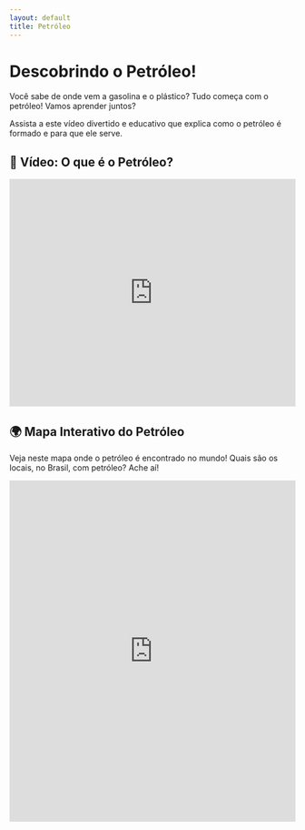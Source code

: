 ```yaml
---
layout: default
title: Petróleo
---
```


<h1>Descobrindo o Petróleo!</h1>

<p>Você sabe de onde vem a gasolina e o plástico? Tudo começa com o petróleo! Vamos aprender juntos?</p>

<p>Assista a este vídeo divertido e educativo que explica como o petróleo é formado e para que ele serve.</p>
<h2>🎥 Vídeo: O que é o Petróleo?</h2>
<iframe 
    width="100%" 
    height="400" 
    src="https://www.youtube.com/embed/C1vi5Rh3DOw" 
    title="O que é o Petróleo? - Educação para crianças" 
    frameborder="0" 
    allow="accelerometer; autoplay; clipboard-write; encrypted-media; gyroscope; picture-in-picture; web-share" 
    allowfullscreen>
</iframe>


<h2>🌍 Mapa Interativo do Petróleo</h2>

<p>Veja neste mapa onde o petróleo é encontrado no mundo! Quais são os locais, no Brasil, com petróleo? Ache aí!</p>

<iframe 
    src="https://www.oilmap.xyz" 
    width="100%" 
    height="600px" 
    style="border:none;"
    loading="lazy"
    allowfullscreen>
</iframe>




